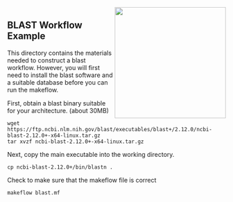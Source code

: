 <img align=right src=blast.png width=256>

BLAST Workflow Example
----------------------

This directory contains the materials needed to construct a blast workflow.
However, you will first need to install the blast software and a suitable
database before you can run the makeflow.


First, obtain a blast binary suitable for your architecture. (about 30MB)
```
wget https://ftp.ncbi.nlm.nih.gov/blast/executables/blast+/2.12.0/ncbi-blast-2.12.0+-x64-linux.tar.gz
tar xvzf ncbi-blast-2.12.0+-x64-linux.tar.gz
```

Next, copy the main executable into the working directory.
```
cp ncbi-blast-2.12.0+/bin/blastn .
```

Check to make sure that the makeflow file is correct

```
makeflow blast.mf
```



